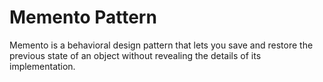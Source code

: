 # Memento Pattern

Memento is a behavioral design pattern that lets you save and restore the previous state of an object
without revealing the details of its implementation.
